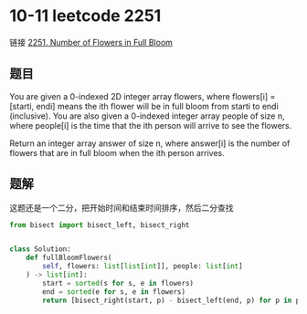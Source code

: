 # 10-11 leetcode 2251

链接 [2251. Number of Flowers in Full Bloom](https://leetcode.com/problems/number-of-flowers-in-full-bloom/description/)

## 题目

You are given a 0-indexed 2D integer array flowers, where flowers[i] = [starti, endi] means the ith flower will be in full bloom from starti to endi (inclusive). You are also given a 0-indexed integer array people of size n, where people[i] is the time that the ith person will arrive to see the flowers.

Return an integer array answer of size n, where answer[i] is the number of flowers that are in full bloom when the ith person arrives.

## 题解

这题还是一个二分，把开始时间和结束时间排序，然后二分查找

```python
from bisect import bisect_left, bisect_right


class Solution:
    def fullBloomFlowers(
        self, flowers: list[list[int]], people: list[int]
    ) -> list[int]:
        start = sorted(s for s, e in flowers)
        end = sorted(e for s, e in flowers)
        return [bisect_right(start, p) - bisect_left(end, p) for p in people]
```

